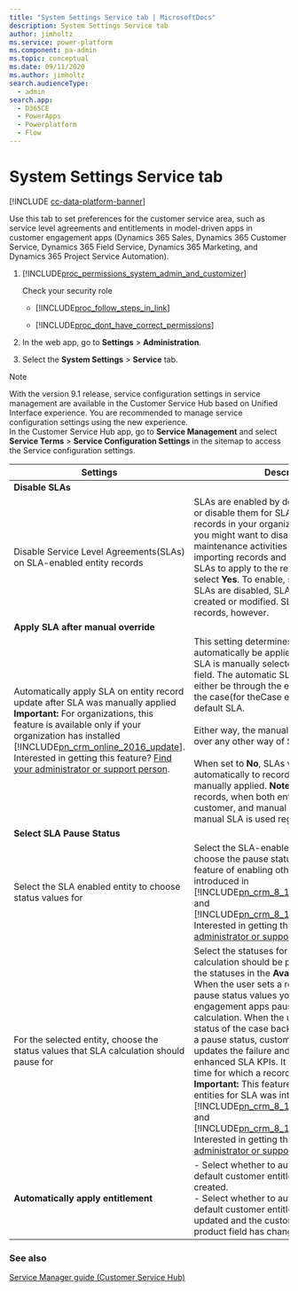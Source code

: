 ```yaml
---
title: "System Settings Service tab | MicrosoftDocs"
description: System Settings Service tab 
author: jimholtz
ms.service: power-platform
ms.component: pa-admin
ms.topic: conceptual
ms.date: 09/11/2020
ms.author: jimholtz
search.audienceType: 
  - admin
search.app:
  - D365CE
  - PowerApps
  - Powerplatform
  - Flow
---
```

# System Settings Service tab

[!INCLUDE [cc-data-platform-banner](../includes/cc-data-platform-banner.md)]

Use this tab to set preferences for the customer service area, such as service level agreements and entitlements in model-driven apps in customer engagement apps (Dynamics 365 Sales, Dynamics 365 Customer Service, Dynamics 365 Field Service, Dynamics 365 Marketing, and Dynamics 365 Project Service Automation).  

<!-- legacy procedure -->
  
1. [!INCLUDE[proc_permissions_system_admin_and_customizer](../includes/proc-permissions-system-admin-and-customizer.md)]  
  
    Check your security role  
  
   - [!INCLUDE[proc_follow_steps_in_link](../includes/proc-follow-steps-in-link.md)]  
  
   - [!INCLUDE[proc_dont_have_correct_permissions](../includes/proc-dont-have-correct-permissions.md)]  
  
2. In the web app, go to **Settings** > **Administration**.
  
3. Select the **System Settings** > **Service** tab.  
  
> [!NOTE]
> With the version 9.1 release, service configuration settings in service management are available in the Customer Service Hub based on Unified Interface experience. You are recommended to manage service configuration settings using the new experience. </br>
> In the Customer Service Hub app, go to **Service Management** and select **Service Terms** > **Service Configuration Settings** in the sitemap to access the Service configuration settings. 
  
|                                                                                                                                                                                                                                                                                   Settings                                                                                                                                                                                                                                                                                    |                                                                                                                                                                                                                                                                                                                                                                                                                                                                                                   Description                                                                                                                                                                                                                                                                                                                                                                                                                                                                                                    |
|-------------------------------------------------------------------------------------------------------------------------------------------------------------------------------------------------------------------------------------------------------------------------------------------------------------------------------------------------------------------------------------------------------------------------------------------------------------------------------------------------------------------------------------------------------------------------------|------------------------------------------------------------------------------------------------------------------------------------------------------------------------------------------------------------------------------------------------------------------------------------------------------------------------------------------------------------------------------------------------------------------------------------------------------------------------------------------------------------------------------------------------------------------------------------------------------------------------------------------------------------------------------------------------------------------------------------------------------------------------------------------------------------------------------------------------------------------------------------------------------------------------------------------------------------------------------------------------------------------|
|                                                                                                                                                                                                                                                                               **Disable SLAs**                                                                                                                                                                                                                                                                                |                                                                                                                                                                                                                                                                                                                                                                                                                                                                                                                                                                                                                                                                                                                                                                                                                                                                                                                                                                                                                  |
|                                                                                                                                                                                                                                                     Disable Service Level Agreements(SLAs) on SLA-enabled entity records                                                                                                                                                                                                                                                      |                                                                                                                                                                                                                                                                        SLAs are enabled by default. You can enable or disable them for SLA-enabled entity records in your organization. For example, you might want to disable SLAs during maintenance activities or when you're importing records and you don't want the SLAs to apply to the records. To disable, select **Yes**. To enable, select **No**. **Note:**  When SLAs are disabled, SLA records can still be created or modified. SLAs won't be applied to  records, however.                                                                                                                                                                                                                                                                         |
|                                                                                                                                                                                                                                                                      **Apply SLA after manual override**                                                                                                                                                                                                                                                                      |                                                                                                                                                                                                                                                                                                                                                                                                                                                                                                                                                                                                                                                                                                                                                                                                                                                                                                                                                                                                                  |
| Automatically apply SLA on entity record update after SLA was manually applied **Important:**  For organizations, this feature is available only if your organization has installed [!INCLUDE[pn_crm_online_2016_update](../includes/pn-crm-online-2016-update.md)]. Interested in getting this feature? [Find your administrator or support person](https://docs.microsoft.com/powerapps/user/find-admin). |                                                                                                                                                                             This setting determines if an SLA should automatically be applied to a  record when an SLA is manually selected in the record's SLA field. The automatic SLA application can either be through the entitlement applied to the case(for theCase entity) or with the default SLA.<br /><br /> Either way, the manual SLA takes precedence over any other way of SLA application.<br /><br /> When set to **No**, SLAs won't be applied automatically to records after an SLA is manually applied. **Note:**  For Case entity records, when both entitlement and customer, and manual SLA are changing, the manual SLA is used regardless of this setting.                                                                                                                                                                              |
|                                                                                                                                                                                                                                                                          **Select SLA Pause Status**                                                                                                                                                                                                                                                                          |                                                                                                                                                                                                                                                                                                                                                                                                                                                                                                                                                                                                                                                                                                                                                                                                                                                                                                                                                                                                                  |
|                                                                                                                                                                                                                                                           Select the SLA enabled entity to choose status values for                                                                                                                                                                                                                                                           |                                                                                                                                                                                                                                                                Select the SLA-enabled entity you want to choose the pause status for. **Important:**  This feature of enabling other entities for SLA was  introduced in [!INCLUDE[pn_crm_8_1_0_online_subsequent](../includes/pn-crm-8-1-0-online-subsequent.md)] and [!INCLUDE[pn_crm_8_1_0_op_subsequent](../includes/pn-crm-8-1-0-op-subsequent.md)].   Interested in getting this feature? [Find your administrator or support person](https://docs.microsoft.com/powerapps/user/find-admin)                                                                                                                                                                                                                                                                |
|                                                                                                                                                                                                                                            For the selected entity, choose the status values that SLA calculation should pause for                                                                                                                                                                                                                                            | Select the statuses for which the SLA calculation should be paused. Double-click the statuses in the **Available Values** column. When the user sets a record to one of the pause status values you set here, customer engagement apps pauses the SLA calculation. When the user changes the status of the case back to a status other than a pause status, customer engagement apps updates the failure and warning time in the enhanced SLA  KPIs. It also tracks the total time for which a  record is in the pause status. **Important:**  This feature of enabling other entities for SLA was  introduced in [!INCLUDE[pn_crm_8_1_0_online_subsequent](../includes/pn-crm-8-1-0-online-subsequent.md)] and [!INCLUDE[pn_crm_8_1_0_op_subsequent](../includes/pn-crm-8-1-0-op-subsequent.md)].   Interested in getting this feature? [Find your administrator or support person](https://docs.microsoft.com/powerapps/user/find-admin) |
|                                                                                                                                                                                                                                                                      **Automatically apply entitlement**                                                                                                                                                                                                                                                                      |                                                                                                                                                                                                                                                                                                                                                                        -   Select whether to automatically apply the default customer entitlement when a case is created.<br />-   Select whether to automatically apply the default customer entitlement when a case is updated and the customer, contact, or product field has changed.                                                                                                                                                                                                                                                                                                                                                                        |
  
### See also  
[Service Manager guide (Customer Service Hub)](https://docs.microsoft.com/dynamics365/customer-service/service-manager-guide) 

